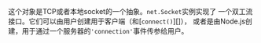 <!-- YAML
added: v0.3.4
-->

这个对象是TCP或者本地socket的一个抽象。`net.Socket`实例实现了
一个双工流接口。它们可以由用户创建用于客户端（和[`connect()`][]），
或者是由Node.js创建，用于通过一个服务器的`'connection'`事件传参给用户。


